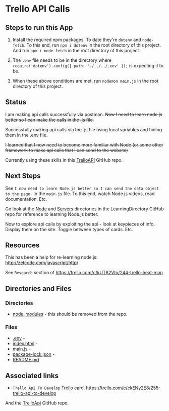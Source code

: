 # Trello API Calls

## Steps to run this App

1. Install the required npm packages. To date they're `dotenv` and `node-fetch`. To this end, run `npm i dotenv` in the root directory of this project.
And run `npm i node-fetch` in the root directory of this project.

2. The `.env` file needs to be in the directory where `require('dotenv').config({ path: './../../.env' });` is expecting it to be.

3. When these above conditions are met, run `nodemon main.js` in the root directory of this project.

## Status

I am making api calls successfully via postman. 
~~Now I need to learn node.js better so I can make the calls in the .js file.~~

Successfully making api calls via the .js file using local variables and hiding them in the .env file.

~~I learned that I now need to become more familiar with Node (or some other framework to make api calls that I can send to the website)~~

Currently using these skills in this [TrelloAPI](https://github.com/JamieBort/TrelloAPI) GitHub repo.


## Next Steps
See `I now need to learn Node.js better so I can send the data object to the page.` in the `main.js` file. To this end, watch Node.js videos, read documentation. Etc.

Go look at the [Node](https://github.com/JamieBort/LearningDirectory/tree/master/Node) and [Servers](https://github.com/JamieBort/LearningDirectory/tree/master/Servers) directories in the LearningDirectory GitHub repo for reference to learning Node.js better.

Now to explore api calls by exploiting the api - look at keypieces of info. Display them on the site. Toggle between types of cards. Etc.

## Resources
This has been a help for re-learning node.js: http://zetcode.com/javascript/http/

See `Research` section of https://trello.com/c/kUT82Vto/244-trello-heat-map

## Directories and Files
### Directories
* [node_modules]() - this should be removed from the repo.

### Files
* [.env]() - 
* [index.html](https://github.com/JamieBort/LearningDirectory/blob/master/API/TrelloAPICalls/index.html) - 
* [main.js](https://github.com/JamieBort/LearningDirectory/blob/master/API/TrelloAPICalls/main.js) - 
* [package-lock.json](https://github.com/JamieBort/LearningDirectory/blob/master/API/TrelloAPICalls/package-lock.json) - 
* [README.md](https://github.com/JamieBort/LearningDirectory/tree/master/API/TrelloAPICalls)

## Associated links
* `Trello Api To Develop` Trello card.
https://trello.com/c/ckENy2E8/255-trello-api-to-develop

And the [TrelloApi](https://github.com/JamieBort/TrelloAPI) GitHub repo.